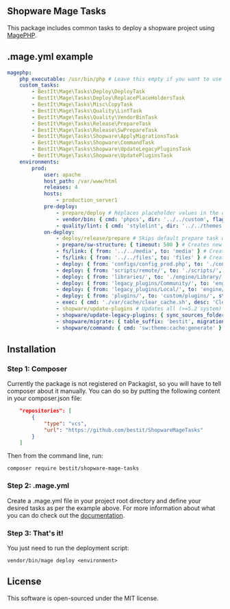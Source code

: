 ## Shopware Mage Tasks

This package includes common tasks to deploy a shopware project using [MagePHP](http://magephp.com/).

## .mage.yml example

```yaml
magephp:
    php_executable: /usr/bin/php # Leave this empty if you want to use the globally installed php executable.
    custom_tasks:
        - BestIt\Mage\Tasks\Deploy\DeployTask
        - BestIt\Mage\Tasks\Deploy\ReplacePlaceHoldersTask
        - BestIt\Mage\Tasks\Misc\CopyTask
        - BestIt\Mage\Tasks\Quality\LintTask
        - BestIt\Mage\Tasks\Quality\VendorBinTask
        - BestIt\Mage\Tasks\Release\PrepareTask
        - BestIt\Mage\Tasks\Release\SwPrepareTask
        - BestIt\Mage\Tasks\Shopware\ApplyMigrationsTask
        - BestIt\Mage\Tasks\Shopware\CommandTask
        - BestIt\Mage\Tasks\Shopware\UpdateLegacyPluginsTask
        - BestIt\Mage\Tasks\Shopware\UpdatePluginsTask
    environments:
        prod:
            user: apache
            host_path: /var/www/html
            releases: 4
            hosts:
                - production_server1
            pre-deploy:
                - prepare/deploy # Replaces placeholder values in the config file.
                - vendor/bin: { cmd: 'phpcs', dir: '../../custom', flags: '--standard=ruleset.xml' } # execute, for example, phpcs with given flags.
                - quality/lint: { cmd: 'stylelint', dir: '../../themes', flags: '--syntax less' } # execute stylelint with less syntax.
            on-deploy:
                - deploy/release/prepare # Skips default prepare task which is not needed.
                - prepare/sw-structure: { timeout: 500 } # Creates new release directory and copies all content of current into the created directory.
                - fs/link: { from: '../../media', to: 'media' } # Creates a new symlink.
                - fs/link: { from: '../../files', to: 'files' } # Creates a new symlink.
                - deploy: { from: 'configs/config_prod.php', to: './config.php' } # Pushes config file to server(s).
                - deploy: { from: 'scripts/remote/', to: './scripts/', strict: true, timeout: 500 } # Pushes scripts files to server(s).
                - deploy: { from: 'libraries/', to: './engine/Library/', strict: false } # Pushes library (engine/Library) to server(s).
                - deploy: { from: 'legacy_plugins/Community/', to: 'engine/Shopware/Plugins/Community/', strict: false }
                - deploy: { from: 'legacy_plugins/Local/', to: 'engine/Shopware/Plugins/Local/', strict: true }
                - deploy: { from: 'plugins/', to: 'custom/plugins/', strict: true }
                - exec: { cmd: './var/cache/clear_cache.sh', desc: 'Clear shopware cache.' }
                - shopware/update-plugins # Updates all (>=5.2 system) plugins on server(s).
                - shopware/update-legacy-plugins: { sync_sources_folders: true } # Updates all (legacy) plugins on server(s). "Sources" are the Community/Local folders.
                - shopware/migrate: { table_suffix: 'bestit', migration_dir: 'sql' } # Executes all SQL migrations on server(s). Both parameters are optional.
                - shopware/command: { cmd: 'sw:theme:cache:generate' } # Warms up the shopware theme cache on server(s).
```

## Installation

### Step 1: Composer

Currently the package is not registered on Packagist, so you will have to tell composer about it manually.
You can do so by putting the following content in your composer.json file:

```json
    "repositories": [
        {
            "type": "vcs",
            "url": "https://github.com/bestit/ShopwareMageTasks"
        }
    ]
```

Then from the command line, run:

```
composer require bestit/shopware-mage-tasks
```

### Step 2: .mage.yml

Create a .mage.yml file in your project root directory and define your desired tasks as per the example above.
For more information about what you can do check out the [documentation](http://magephp.com/).

### Step 3: That's it!

You just need to run the deployment script:

```
vendor/bin/mage deploy <environment>
```

## License

This software is open-sourced under the MIT license.